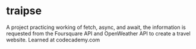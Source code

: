 # traipse
A project practicing working of fetch, async, and await, the information is requested from the Foursquare API and OpenWeather API to create a travel website. Learned at codecademy.com
